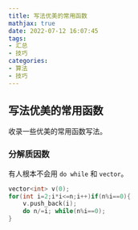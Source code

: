 ```yaml
---
title: 写法优美的常用函数
mathjax: true
date: 2022-07-12 16:07:45
tags:
- 汇总
- 技巧
categories:
- 算法
- 技巧
---
```


## 写法优美的常用函数

收录一些优美的常用函数写法。

### 分解质因数

有人根本不会用 `do while` 和 `vector`。

```cpp
vector<int> v(0);
for(int i=2;i*i<=n;i++)if(n%i==0){
    v.push_back(i);
    do n/=i; while(n%i==0);
}
```

